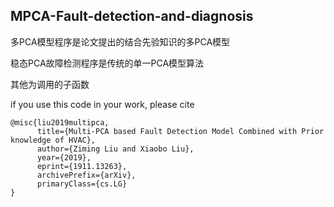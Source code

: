 ## MPCA-Fault-detection-and-diagnosis



多PCA模型程序是论文提出的结合先验知识的多PCA模型



稳态PCA故障检测程序是传统的单一PCA模型算法



其他为调用的子函数


if you use this code in your work, please cite 

```
@misc{liu2019multipca,
      title={Multi-PCA based Fault Detection Model Combined with Prior knowledge of HVAC}, 
      author={Ziming Liu and Xiaobo Liu},
      year={2019},
      eprint={1911.13263},
      archivePrefix={arXiv},
      primaryClass={cs.LG}
}
```

